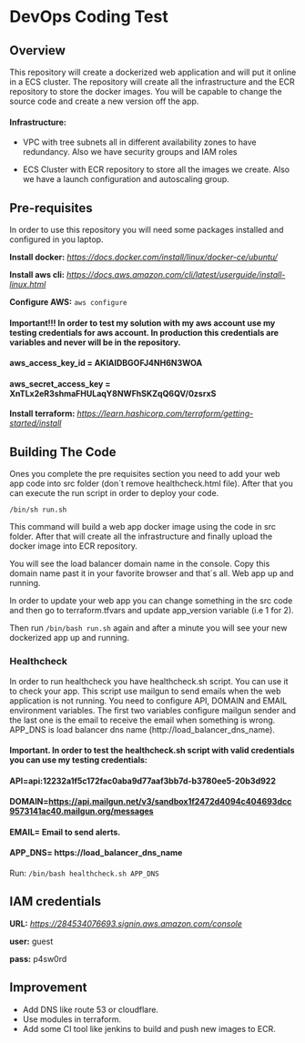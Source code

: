 DevOps Coding Test
==================

## Overview

This repository will create a dockerized web application and will put it online in a ECS cluster. The repository will create all the infrastructure and the ECR repository to store the docker images. You will be capable to change the source code and create a new version off the app.

#### Infrastructure:

- VPC with tree subnets all in different availability zones to have redundancy. Also we have security groups and IAM roles

- ECS Cluster with ECR repository to store all the images we create. Also we have a launch configuration and autoscaling group.


## Pre-requisites

In order to use this repository you will need some packages installed and configured in you laptop.

**Install docker:** *https://docs.docker.com/install/linux/docker-ce/ubuntu/*

**Install aws cli:** *https://docs.aws.amazon.com/cli/latest/userguide/install-linux.html*

**Configure AWS:** `aws configure`

#### Important!!! In order to test my solution with my aws account use my testing credentials for aws account. In production this credentials are variables and never will be in the repository.
#### aws_access_key_id = AKIAIDBGOFJ4NH6N3WOA
#### aws_secret_access_key = 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

**Install terraform:** *https://learn.hashicorp.com/terraform/getting-started/install*


## Building The Code

Ones you complete the pre requisites section you need to add your web app code into src folder (don´t remove healthcheck.html file). After that you can execute the run script in order to deploy your code.

`/bin/sh run.sh`

This command will build a web app docker image using the code in src folder. After that will create all the infrastructure and finally upload the docker image into ECR repository.

You will see the load balancer domain name in the console. Copy this domain name past it in your favorite browser and that´s all. Web app up and running.

In order to update your web app you can change something in the src code and then go to terraform.tfvars and update app_version variable (i.e 1 for 2).

Then run `/bin/bash run.sh` again and after a minute you will see your new dockerized app up and running.


### Healthcheck

In order to run healthcheck you have healthcheck.sh script. You can use it to check your app.
This script use mailgun to send emails when the web application is not running. You need to configure API, DOMAIN and EMAIL environment variables. The first two variables configure mailgun sender and the last one is the email to receive the email when something is wrong.
APP_DNS is load balancer dns name (http://load_balancer_dns_name).


#### Important. In order to test the healthcheck.sh script with valid credentials you can use my testing credentials:
#### API=api:12232a1f5c172fac0aba9d77aaf3bb7d-b3780ee5-20b3d922
#### DOMAIN=https://api.mailgun.net/v3/sandbox1f2472d4094c404693dcc9573141ac40.mailgun.org/messages
#### EMAIL=  Email to send alerts.
#### APP_DNS= https://load_balancer_dns_name

Run: `/bin/bash healthcheck.sh APP_DNS`


## IAM credentials

**URL:** *https://284534076693.signin.aws.amazon.com/console*

**user:** guest

**pass:** p4sw0rd

## Improvement

- Add DNS like route 53 or cloudflare.
- Use modules in terraform.
- Add some CI tool like jenkins to build and push new images to ECR.
